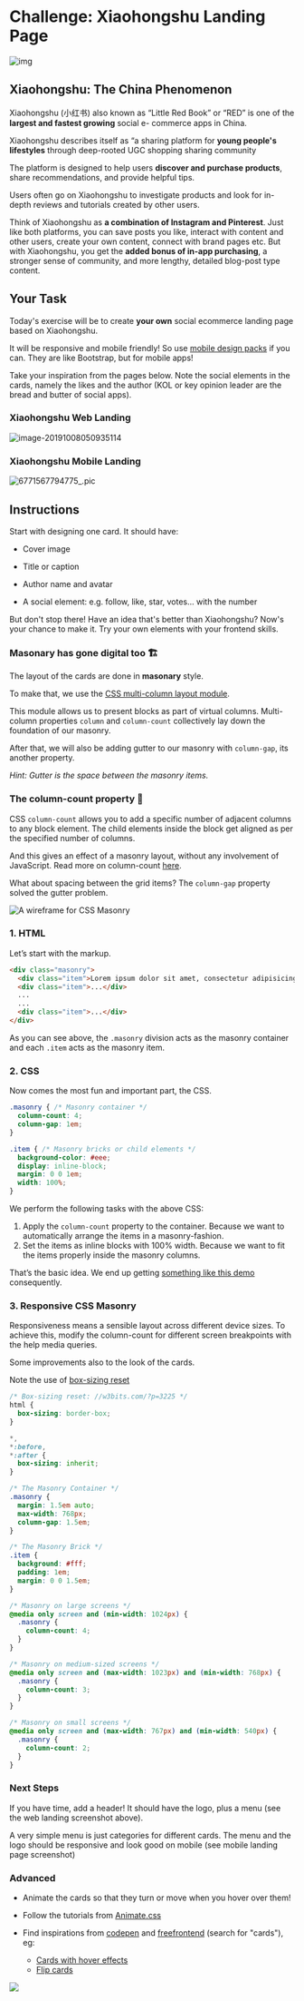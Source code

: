 # Challenge: Xiaohongshu Landing Page

![img](https://pic2.zhimg.com/50/v2-a4f747289787253a99ba4f1f2d4fcbb9_hd.jpg)



## Xiaohongshu: The China Phenomenon

Xiaohongshu (小红书) also known as “Little Red Book” or “RED” is one of the **largest and fastest growing** social e- commerce apps in China. 

Xiaohongshu describes itself as “a sharing platform for **young people's lifestyles** through deep-rooted UGC shopping sharing community  

The platform is designed to help users **discover and purchase products**, share recommendations, and provide helpful tips. 

Users often go on Xiaohongshu to investigate products and look for in-depth reviews and tutorials created by other users. 

Think of Xiaohongshu as **a combination of Instagram and Pinterest**. Just like both platforms, you can save posts you like, interact with content and other users, create your own content, connect with brand pages etc. But with Xiaohongshu, you get the **added bonus of in-app purchasing**, a stronger sense of community, and more lengthy, detailed blog-post type content. 

## Your Task

Today's exercise will be to create **your own** social ecommerce landing page based on Xiaohongshu. 

It will be responsive and mobile friendly! So use [mobile design packs](https://medium.com/le-wagon/4-ui-libraries-to-use-in-your-wechat-mini-programs-%E5%BE%AE%E4%BF%A1%E5%B0%8F%E7%A8%8B%E5%BA%8F-3d13b749c5db) if you can. They are like Bootstrap, but for mobile apps!

Take your inspiration from the pages below. Note the social elements in the cards, namely the likes and the author (KOL or key opinion leader are the bread and butter of social apps).

### Xiaohongshu Web Landing



![image-20191008050935114](images/image-20191008050935114.png)

### Xiaohongshu Mobile Landing

![6771567794775_.pic](images/6771567794775_.pic.jpg)


##  Instructions

Start with designing one card. It should have:

- Cover image

- Title or caption

- Author name and avatar

- A social element: e.g. follow, like, star, votes... with the number

But don't stop there! Have an idea that's better than Xiaohongshu? Now's your chance to make it. Try your own elements with your frontend skills.


### Masonary has gone digital too 🏗️

The layout of the cards are done in **masonary** style.

To make that, we use the [CSS multi-column layout module](https://www.w3.org/TR/css-multicol-1/). 

This module allows us to present blocks as part of virtual columns. Multi-column properties `column` and `column-count` collectively lay down the foundation of our masonry.

After that, we will also be adding gutter to our masonry with  `column-gap`, its another property.

*Hint: Gutter is the space between the masonry items.*



### The column-count property 🔢

CSS `column-count` allows you to add a specific number of adjacent columns to any block element. The child elements inside the block get aligned as per the specified number of columns.

And this gives an effect of a masonry layout, without any involvement of JavaScript. Read more on column-count [here](https://developer.mozilla.org/en-US/docs/Web/CSS/column-count).

What about spacing between the grid items? The `column-gap` property solved the gutter problem.



![A wireframe for CSS Masonry](https://w3bits.com/wp-content/uploads/css-masonry-wireframe-1x.png)



### 1. HTML

Let’s start with the markup. 

```html
<div class="masonry">
  <div class="item">Lorem ipsum dolor sit amet, consectetur adipisicing elit.</div>
  <div class="item">...</div>
  ...
  ...
  <div class="item">...</div>
</div>
```

As you can see above, the `.masonry` division acts as the masonry container and each `.item` acts as the masonry item.



### 2. CSS

Now comes the most fun and important part, the CSS.

```css
.masonry { /* Masonry container */
  column-count: 4;
  column-gap: 1em;
}

.item { /* Masonry bricks or child elements */
  background-color: #eee;
  display: inline-block;
  margin: 0 0 1em;
  width: 100%;
}
```

We perform the following tasks with the above CSS:

1. Apply the `column-count` property to the container. Because we want to automatically arrange the items in a masonry-fashion.
2. Set the items as inline blocks with 100% width. Because we want to fit the items properly inside the masonry columns.

That’s the basic idea. We end up getting [something like this demo](https://w3bits.com/demo/css-masonry/) consequently.



### 3. Responsive CSS Masonry

Responsiveness means a sensible layout across different device sizes. To achieve this, modify the column-count for different screen breakpoints with the help media queries.

Some improvements also to the look of the cards.

Note the use of [box-sizing reset](https://w3bits.com/box-sizing-reset/) 



```css
/* Box-sizing reset: //w3bits.com/?p=3225 */
html {
  box-sizing: border-box;
}

*,
*:before,
*:after {
  box-sizing: inherit;
}

/* The Masonry Container */
.masonry {
  margin: 1.5em auto;
  max-width: 768px;
  column-gap: 1.5em;
}

/* The Masonry Brick */
.item {
  background: #fff;
  padding: 1em;
  margin: 0 0 1.5em;
}

/* Masonry on large screens */
@media only screen and (min-width: 1024px) {
  .masonry {
    column-count: 4;
  }
}

/* Masonry on medium-sized screens */
@media only screen and (max-width: 1023px) and (min-width: 768px) {
  .masonry {
    column-count: 3;
  }
}

/* Masonry on small screens */
@media only screen and (max-width: 767px) and (min-width: 540px) {
  .masonry {
    column-count: 2;
  }
}
```



### Next Steps

If you have time, add a header! It should have the logo, plus a menu (see the web landing screenshot above). 

A very simple menu is just categories for different cards. The menu and the logo should be responsive and look good on mobile (see mobile landing page screenshot)



### Advanced

- Animate the cards so that they turn or move when you hover over them! 
- Follow the tutorials from [Animate.css](https://daneden.github.io/animate.css/)
- Find inspirations from [codepen](http://codepen.com) and [freefrontend](http://freefrontend.com) (search for "cards"), eg:

  - [Cards with hover effects](https://freefrontend.com/css-card-hover-effects/)
  - [Flip cards](https://freefrontend.com/css-flip-cards/)

![](images/image-20190914024150805.png)
